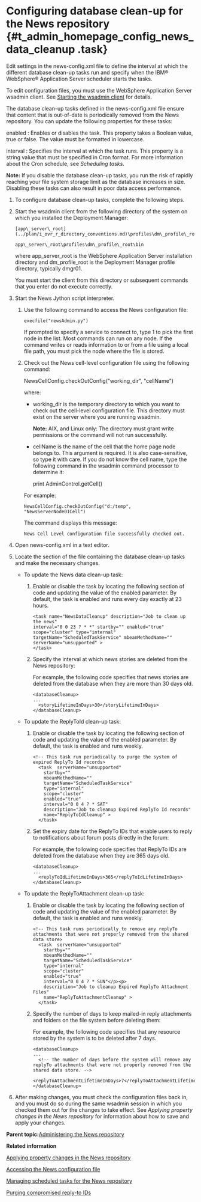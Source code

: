 # Configuring database clean-up for the News repository {#t_admin_homepage_config_news_data_cleanup .task}

Edit settings in the news-config.xml file to define the interval at which the different database clean-up tasks run and specify when the IBM® WebSphere® Application Server scheduler starts the tasks.

To edit configuration files, you must use the WebSphere Application Server wsadmin client. See [Starting the wsadmin client](t_admin_wsadmin_starting.md) for details.

The database clean-up tasks defined in the news-config.xml file ensure that content that is out-of-date is periodically removed from the News repository. You can update the following properties for these tasks:

enabled
:   Enables or disables the task. This property takes a Boolean value, true or false. The value must be formatted in lowercase.

interval
:   Specifies the interval at which the task runs. This property is a string value that must be specified in Cron format. For more information about the Cron schedule, see *Scheduling tasks*.

**Note:** If you disable the database clean-up tasks, you run the risk of rapidly reaching your file system storage limit as the database increases in size. Disabling these tasks can also result in poor data access performance.

1.  To configure database clean-up tasks, complete the following steps.
2.  Start the wsadmin client from the following directory of the system on which you installed the Deployment Manager:

    ```
    [app\_server\_root](../plan/i_ovr_r_directory_conventions.md)\profiles\dm\_profile\_root\bin
    ```

    ```
    app\_server\_root\profiles\dm\_profile\_root\bin
    ```

    where app\_server\_root is the WebSphere Application Server installation directory and dm\_profile\_root is the Deployment Manager profile directory, typically dmgr01.

    You must start the client from this directory or subsequent commands that you enter do not execute correctly.

3.  Start the News Jython script interpreter.

    1.  Use the following command to access the News configuration file:

        ```
        execfile("newsAdmin.py")
        ```

        If prompted to specify a service to connect to, type 1 to pick the first node in the list. Most commands can run on any node. If the command writes or reads information to or from a file using a local file path, you must pick the node where the file is stored.

    2.  Check out the News cell-level configuration file using the following command:

        NewsCellConfig.checkOutConfig\("working\_dir", "cellName"\)

        where:

        -   working\_dir is the temporary directory to which you want to check out the cell-level configuration file. This directory must exist on the server where you are running wsadmin.

            **Note:** AIX, and Linux only: The directory must grant write permissions or the command will not run successfully.

        -   cellName is the name of the cell that the home page node belongs to. This argument is required. It is also case-sensitive, so type it with care. If you do not know the cell name, type the following command in the wsadmin command processor to determine it:

            print AdminControl.getCell\(\)

        For example:

        ```
        NewsCellConfig.checkOutConfig("d:/temp", "NewsServerNode01Cell")
        
        ```

        The command displays this message:

        ```
        News Cell Level configuration file successfully checked out.
        ```

4.  Open news-config.xml in a text editor.

5.  Locate the section of the file containing the database clean-up tasks and make the necessary changes.

    -   To update the News data clean-up task:
        1.  Enable or disable the task by locating the following section of code and updating the value of the enabled parameter. By default, the task is enabled and runs every day exactly at 23 hours.

            ```
            <task name="NewsDataCleanup" description="Job to clean up the news"
            interval="0 0 23 ? * *" startby="" enabled="true" scope="cluster" type="internal"
            targetName="ScheduledTaskService" mbeanMethodName="" serverName="unsupported" >
            </task>
            ```

        2.  Specify the interval at which news stories are deleted from the News repository:

            For example, the following code specifies that news stories are deleted from the database when they are more than 30 days old.

            ```
            <databaseCleanup>
            ...
              <storyLifetimeInDays>30</storyLifetimeInDays>
            </databaseCleanup>
            ```

    -   To update the ReplyToId clean-up task:
        1.  Enable or disable the task by locating the following section of code and updating the value of the enabled parameter. By default, the task is enabled and runs weekly.

            ```
            <!-- This task run periodically to purge the system of expired ReplyTo Id records>
              <task  serverName="unsupported"
                startby=""
                mbeanMethodName=""
                targetName="ScheduledTaskService"
                type="internal"
                scope="cluster"
                enabled="true"
                interval="0 0 4 ? * SAT"
                description="Job to cleanup Expired ReplyTo Id records"
                name="ReplyToIdCleanup" >
              </task>
            ```

        2.  Set the expiry date for the ReplyTo IDs that enable users to reply to notifications about forum posts directly in the forum:

            For example, the following code specifies that ReplyTo IDs are deleted from the database when they are 365 days old.

            ```
            <databaseCleanup>
            ...
              <replyToIdLifetimeInDays>365</replyToIdLifetimeInDays>
            </databaseCleanup>
            ```

    -   To update the ReplyToAttachment clean-up task:
        1.  Enable or disable the task by locating the following section of code and updating the value of the enabled parameter. By default, the task is enabled and runs weekly.

            ```
            <!-- This task runs periodically to remove any replyTo attachments that were not properly removed from the shared data store>
              <task  serverName="unsupported"
                startby=""
                mbeanMethodName=""
                targetName="ScheduledTaskService"
                type="internal"
                scope="cluster"
                enabled="true"
                interval="0 0 4 ? * SUN"</p><p>
                description="Job to cleanup Expired ReplyTo Attachment Files"
                name="ReplyToAttachmentCleanup" >
              </task>
            ```

        2.  Specify the number of days to keep mailed-in reply attachments and folders on the file system before deleting them:

            For example, the following code specifies that any resource stored by the system is to be deleted after 7 days.

            ```
            <databaseCleanup>
            ...
              <!-- The number of days before the system will remove any replyTo attachments that were not properly removed from the shared data store. -->
              <replyToAttachmentLifetimeInDays>7</replyToAttachmentLifetimeInDays>
            </databaseCleanup>
            ```

6.  After making changes, you must check the configuration files back in, and you must do so during the same wsadmin session in which you checked them out for the changes to take effect. See *Applying property changes in the News repository* for information about how to save and apply your changes.


**Parent topic:**[Administering the News repository](../admin/c_admin_news.md)

**Related information**  


[Applying property changes in the News repository](../admin/t_admin_news_apply_property_changes.md)

[Accessing the News configuration file](../admin/t_admin_homepage_access_news_config.md)

[Managing scheduled tasks for the News repository](../admin/t_admin_news_manage_scheduler.md)

[Purging compromised reply-to IDs](../admin/t_admin_news_purge_replyto_ids.md)

